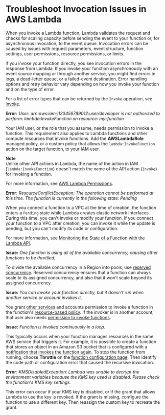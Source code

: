 # Troubleshoot Invocation Issues in AWS Lambda<a name="troubleshooting-invocation"></a>

When you invoke a Lambda function, Lambda validates the request and checks for scaling capacity before sending the event to your function or, for asynchronous invocation, to the event queue\. Invocation errors can be caused by issues with request parameters, event structure, function settings, user permissions, resource permissions, or limits\.

If you invoke your function directly, you see invocation errors in the response from Lambda\. If you invoke your function asynchronously with an event source mapping or through another service, you might find errors in logs, a dead\-letter queue, or a failed\-event destination\. Error handling options and retry behavior vary depending on how you invoke your function and on the type of error\.

For a list of error types that can be returned by the `Invoke` operation, see [Invoke](API_Invoke.md)\.

**Error:** *User: arn:aws:iam::123456789012:user/developer is not authorized to perform: lambda:InvokeFunction on resource: my\-function*

Your IAM user, or the role that you assume, needs permission to invoke a function\. This requirement also applies to Lambda functions and other compute resources that invoke functions\. Add the **AWSLambdaRole** managed policy, or a custom policy that allows the `lambda:InvokeFunction` action on the target function, to your IAM user\.

**Note**  
Unlike other API actions in Lambda, the name of the action in IAM \(`lambda:InvokeFunction`\) doesn't match the name of the API action \(`Invoke`\) for invoking a function\.

For more information, see [AWS Lambda Permissions](lambda-permissions.md)\.

**Error:** *ResourceConflictException: The operation cannot be performed at this time\. The function is currently in the following state: Pending*

When you connect a function to a VPC at the time of creation, the function enters a `Pending` state while Lambda creates elastic network interfaces\. During this time, you can't invoke or modify your function\. If you connect your function to a VPC after creation, you can invoke it while the update is pending, but you can't modify its code or configuration\.

For more information, see [Monitoring the State of a Function with the Lambda API](functions-states.md)\.

**Issue:** *One function is using all of the available concurrency, causing other functions to be throttled\.*

To divide the available concurrency in a Region into pools, use [reserved concurrency](configuration-concurrency.md)\. Reserved concurrency ensures that a function can always scale to its assigned concurrency, and also that it won't scale beyond its assigned concurrency\.

**Issue:** *You can invoke your function directly, but it doesn't run when another service or account invokes it\.*

You grant [other services](lambda-services.md) and accounts permission to invoke a function in the function's [resource\-based policy](access-control-resource-based.md)\. If the invoker is in another account, that user also needs [permission to invoke functions](access-control-identity-based.md)\.

**Issue:** *Function is invoked continuously in a loop\.*

This typically occurs when your function manages resources in the same AWS service that triggers it\. For example, it is possible to create a function that stores an object in an Amazon S3 bucket that is configured with a [notification that invokes the function again](with-s3.md)\. To stop the function from running, choose **Throttle** on the [function configuration page](configuration-console.md)\. Then identify the code path or configuration error that caused the recursive invocation\.

**Error:** *KMSDisabledException: Lambda was unable to decrypt the environment variables because the KMS key used is disabled\. Please check the function's KMS key settings\.*

This error can occur if your KMS key is disabled, or if the grant that allows Lambda to use the key is revoked\. If the grant is missing, configure the function to use a different key\. Then reassign the custom key to recreate the grant\.